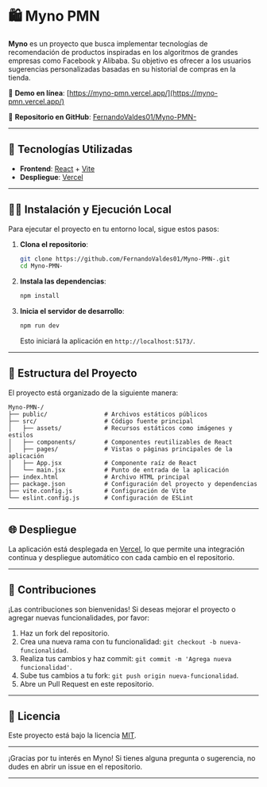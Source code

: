 
# 🛍️ Myno PMN

**Myno** es un proyecto que busca implementar tecnologías de recomendación de productos inspiradas en los algoritmos de grandes empresas como Facebook y Alibaba. Su objetivo es ofrecer a los usuarios sugerencias personalizadas basadas en su historial de compras en la tienda.

🔗 **Demo en línea**: [https://myno-pmn.vercel.app/](https://myno-pmn.vercel.app/)

📁 **Repositorio en GitHub**: [FernandoValdes01/Myno-PMN-](https://github.com/FernandoValdes01/Myno-PMN-)

---

## 🚀 Tecnologías Utilizadas

- **Frontend**: [React](https://reactjs.org/) + [Vite](https://vitejs.dev/)
- **Despliegue**: [Vercel](https://myno-pmn.vercel.app/)

---

## 🧑‍💻 Instalación y Ejecución Local

Para ejecutar el proyecto en tu entorno local, sigue estos pasos:

1. **Clona el repositorio**:

   ```bash
   git clone https://github.com/FernandoValdes01/Myno-PMN-.git
   cd Myno-PMN-
   ```

2. **Instala las dependencias**:

   ```bash
   npm install
   ```

3. **Inicia el servidor de desarrollo**:

   ```bash
   npm run dev
   ```

   Esto iniciará la aplicación en `http://localhost:5173/`.

---

## 📁 Estructura del Proyecto

El proyecto está organizado de la siguiente manera:

```
Myno-PMN-/
├── public/                # Archivos estáticos públicos
├── src/                   # Código fuente principal
│   ├── assets/            # Recursos estáticos como imágenes y estilos
│   ├── components/        # Componentes reutilizables de React
│   ├── pages/             # Vistas o páginas principales de la aplicación
│   ├── App.jsx            # Componente raíz de React
│   └── main.jsx           # Punto de entrada de la aplicación
├── index.html             # Archivo HTML principal
├── package.json           # Configuración del proyecto y dependencias
├── vite.config.js         # Configuración de Vite
└── eslint.config.js       # Configuración de ESLint
```

---

## 🌐 Despliegue

La aplicación está desplegada en [Vercel](https://myno-pmn.vercel.app/), lo que permite una integración continua y despliegue automático con cada cambio en el repositorio.

---

## 🤝 Contribuciones

¡Las contribuciones son bienvenidas! Si deseas mejorar el proyecto o agregar nuevas funcionalidades, por favor:

1. Haz un fork del repositorio.
2. Crea una nueva rama con tu funcionalidad: `git checkout -b nueva-funcionalidad`.
3. Realiza tus cambios y haz commit: `git commit -m 'Agrega nueva funcionalidad'`.
4. Sube tus cambios a tu fork: `git push origin nueva-funcionalidad`.
5. Abre un Pull Request en este repositorio.

---

## 📄 Licencia

Este proyecto está bajo la licencia [MIT](LICENSE).

---

¡Gracias por tu interés en Myno! Si tienes alguna pregunta o sugerencia, no dudes en abrir un issue en el repositorio.

--- 
